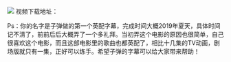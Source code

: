![](pic.png) 
视频下载地址：

Ps：你的名字是子弹做的第一个英配字幕，完成时间大概2019年夏天，具体时间记不清了，前前后后大概弄了一个多礼拜。当初弄这个电影的原因也很简单，自己很喜欢这个电影，而且这部电影里的歌曲也都英配了，相比十几集的TV动画，剧场版就只有一集，正好可以练手。希望子弹的字幕可以给大家带来帮助！
